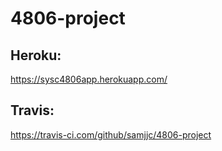 # 4806-project

## Heroku:

https://sysc4806app.herokuapp.com/

## Travis:

https://travis-ci.com/github/samjjc/4806-project
